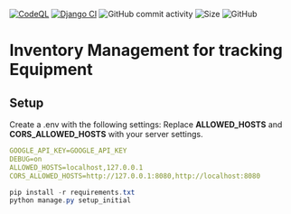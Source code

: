 [![CodeQL](https://github.com/mmpc-nyc/inventory_mgmt/actions/workflows/codeql-analysis.yml/badge.svg)](https://github.com/mmpc-nyc/inventory_mgmt/actions/workflows/codeql-analysis.yml) [![Django CI](https://github.com/mmpc-nyc/inventory_mgmt/actions/workflows/django.yml/badge.svg)](https://github.com/schir2/inventory_mgmt/actions/workflows/django.yml) ![GitHub commit activity](https://img.shields.io/github/commit-activity/w/mmpc-nyc/inventory_mgmt) ![Size](https://img.shields.io/github/repo-size/schir2/inventory_mgmt) ![GitHub](https://img.shields.io/github/license/schir2/inventory_mgmt)
# Inventory Management for tracking Equipment

## Setup

Create a .env with the following settings:
Replace **ALLOWED_HOSTS** and **CORS_ALLOWED_HOSTS** with your server settings.

```yaml
GOOGLE_API_KEY=GOOGLE_API_KEY
DEBUG=on
ALLOWED_HOSTS=localhost,127.0.0.1
CORS_ALLOWED_HOSTS=http://127.0.0.1:8080,http://localhost:8080
```

```powershell
pip install -r requirements.txt
python manage.py setup_initial
```